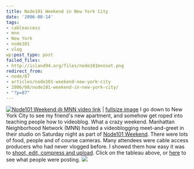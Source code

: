 ```yaml
---
title: Node101 Weekend in New York City
date: '2006-08-14'
tags:
- cableaccess
- mnn
- New York
- node101
- vlog
wp:post_type: post
failed_files:
- http://island94.org/files/node101mnnset.png
redirect_from:
- node/87
- articles/node101-weekend-new-york-city
- 2006/08/node101-weekend-in-new-york-city/
- "?p=87"
---
```


  [ ![Node101 Weekend @ MNN](http://static.flickr.com/68/215234231_6fefc7fcbb.jpg) ](https://web.archive.org/web/20070308074255/http://node101mnn.blip.tv:80/) [video link](https://web.archive.org/web/20070308074255/http://node101mnn.blip.tv:80/) | [fullsize image](https://www.flickr.com/photos/bensheldon/215234231)
I go down to New York City to see my friend's new apartment, and somehow get roped into teaching people how to videoblog. What a crazy weekend. Manhattan Neighborhood Network (MNN) hosted a videoblogging meet-and-greet in their studio on Saturday night as part of [Node101 Weekend](https://web.archive.org/web/20060814210244/http://node101.org:80/). There were lots of food, people and of course cameras. Many attendees were cable access producers who had never vlogged before. I showed them how easy it was to [shoot, edit, compress and upload](https://freevlog.org/). Click on the tableau above, or [here](https://web.archive.org/web/20070308074255/http://node101mnn.blip.tv:80/) to see what people were posting.
  [ ![](2006-08-14-Node101-Weekend-in-New-York-City/node101mnnset.png) ](https://www.flickr.com/photos/bensheldon/sets/72157594236692564/)
